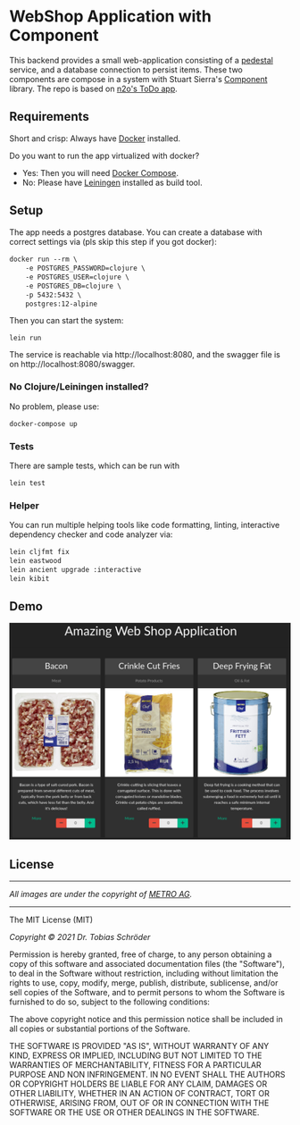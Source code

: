 # WebShop Application with Component

This backend provides a small web-application consisting of a [pedestal](http://pedestal.io/)
service, and a database connection to persist items. These two components are compose in 
a system with Stuart Sierra's [Component](https://github.com/stuartsierra/component) 
library. The repo is based on [n2o's ToDo app](https://github.com/n2o/component-todo-app).

## Requirements

Short and crisp: Always have [Docker](https://docs.docker.com/install/) installed.

Do you want to run the app virtualized with docker?
* Yes: Then you will need [Docker Compose](https://docs.docker.com/compose/install/).
* No: Please have [Leiningen](https://leiningen.org/#install) installed as build tool.

## Setup

The app needs a postgres database. You can create a database with correct
settings via (pls skip this step if you got docker):

    docker run --rm \
        -e POSTGRES_PASSWORD=clojure \
        -e POSTGRES_USER=clojure \
        -e POSTGRES_DB=clojure \
        -p 5432:5432 \
        postgres:12-alpine

Then you can start the system:

    lein run


The service is reachable via http://localhost:8080, and the swagger file is on http://localhost:8080/swagger.

### No Clojure/Leiningen installed?

No problem, please use:

    docker-compose up

### Tests

There are sample tests, which can be run with

    lein test

### Helper

You can run multiple helping tools like code formatting, linting, interactive 
dependency checker and code analyzer via:

    lein cljfmt fix
    lein eastwood
    lein ancient upgrade :interactive
    lein kibit

## Demo

![sample](img/demo.png)

## License
___
*All images are under the copyright of [METRO AG](https://www.metroag.de/).*
___

The MIT License (MIT)

*Copyright © 2021 Dr. Tobias Schröder*

Permission is hereby granted, free of charge, to any person obtaining a copy of
this software and associated documentation files (the "Software"), to deal in
the Software without restriction, including without limitation the rights to
use, copy, modify, merge, publish, distribute, sublicense, and/or sell copies of
the Software, and to permit persons to whom the Software is furnished to do so,
subject to the following conditions:

The above copyright notice and this permission notice shall be included in all
copies or substantial portions of the Software.

THE SOFTWARE IS PROVIDED "AS IS", WITHOUT WARRANTY OF ANY KIND, EXPRESS OR
IMPLIED, INCLUDING BUT NOT LIMITED TO THE WARRANTIES OF MERCHANTABILITY, FITNESS
FOR A PARTICULAR PURPOSE AND NON INFRINGEMENT. IN NO EVENT SHALL THE AUTHORS OR
COPYRIGHT HOLDERS BE LIABLE FOR ANY CLAIM, DAMAGES OR OTHER LIABILITY, WHETHER
IN AN ACTION OF CONTRACT, TORT OR OTHERWISE, ARISING FROM, OUT OF OR IN
CONNECTION WITH THE SOFTWARE OR THE USE OR OTHER DEALINGS IN THE SOFTWARE.

